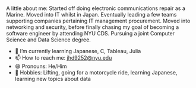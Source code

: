 ### 

A little about me: Started off doing electronic communications repair as a Marine. Moved into IT whilst in Japan. Eventually leading a few teams supporting companies pertaining IT management procurement. Moved into networking and security, before finally chasing my goal of becoming a software engineer by attending NYU CDS. Pursuing a joint Computer Science and Data Science degree. 

- 🌱 I’m currently learning Japanese, C, Tableau, Julia
- 📫 How to reach me: jhd9252@nyu.edu
- 😄 Pronouns: He/Him
- :bicyclist: Hobbies: Lifting, going for a motorcycle ride, learning Japanese, learning new topics about data

<!--
**Jhd9252/Jhd9252** is a ✨ _special_ ✨ repository because its `README.md` (this file) appears on your GitHub profile.
 

--> 
